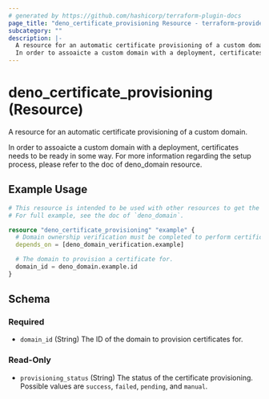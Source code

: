 ```yaml
---
# generated by https://github.com/hashicorp/terraform-plugin-docs
page_title: "deno_certificate_provisioning Resource - terraform-provider-deno"
subcategory: ""
description: |-
  A resource for an automatic certificate provisioning of a custom domain.
  In order to assoaicte a custom domain with a deployment, certificates needs to be ready in some way. For more information regarding the setup process, please refer to the doc of deno_domain resource.
---
```


# deno_certificate_provisioning (Resource)

A resource for an automatic certificate provisioning of a custom domain.

In order to assoaicte a custom domain with a deployment, certificates needs to be ready in some way. For more information regarding the setup process, please refer to the doc of deno_domain resource.

## Example Usage

```terraform
# This resource is intended to be used with other resources to get the custom domain all set up.
# For full example, see the doc of `deno_domain`.

resource "deno_certificate_provisioning" "example" {
  # Domain ownership verification must be completed to perform certificate provisioning.
  depends_on = [deno_domain_verification.example]

  # The domain to provision a certificate for.
  domain_id = deno_domain.example.id
}
```

<!-- schema generated by tfplugindocs -->
## Schema

### Required

- `domain_id` (String) The ID of the domain to provision certificates for.

### Read-Only

- `provisioning_status` (String) The status of the certificate provisioning. Possible values are `success`, `failed`, `pending`, and `manual`.
